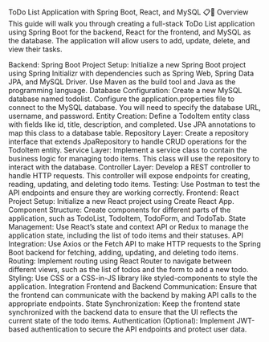 ToDo List Application with Spring Boot, React, and MySQL 📋🚀
Overview
This guide will walk you through creating a full-stack ToDo List application using Spring Boot for the backend, React for the frontend, and MySQL as the database. The application will allow users to add, update, delete, and view their tasks.

Backend: Spring Boot
Project Setup:
Initialize a new Spring Boot project using Spring Initializr with dependencies such as Spring Web, Spring Data JPA, and MySQL Driver.
Use Maven as the build tool and Java as the programming language.
Database Configuration:
Create a new MySQL database named todolist.
Configure the application.properties file to connect to the MySQL database. You will need to specify the database URL, username, and password.
Entity Creation:
Define a TodoItem entity class with fields like id, title, description, and completed. Use JPA annotations to map this class to a database table.
Repository Layer:
Create a repository interface that extends JpaRepository to handle CRUD operations for the TodoItem entity.
Service Layer:
Implement a service class to contain the business logic for managing todo items. This class will use the repository to interact with the database.
Controller Layer:
Develop a REST controller to handle HTTP requests. This controller will expose endpoints for creating, reading, updating, and deleting todo items.
Testing:
Use Postman to test the API endpoints and ensure they are working correctly.
Frontend: React
Project Setup:
Initialize a new React project using Create React App.
Component Structure:
Create components for different parts of the application, such as TodoList, TodoItem, TodoForm, and TodoTab.
State Management:
Use React’s state and context API or Redux to manage the application state, including the list of todo items and their statuses.
API Integration:
Use Axios or the Fetch API to make HTTP requests to the Spring Boot backend for fetching, adding, updating, and deleting todo items.
Routing:
Implement routing using React Router to navigate between different views, such as the list of todos and the form to add a new todo.
Styling:
Use CSS or a CSS-in-JS library like styled-components to style the application.
Integration
Frontend and Backend Communication:
Ensure that the frontend can communicate with the backend by making API calls to the appropriate endpoints.
State Synchronization:
Keep the frontend state synchronized with the backend data to ensure that the UI reflects the current state of the todo items.
Authentication (Optional):
Implement JWT-based authentication to secure the API endpoints and protect user data.
